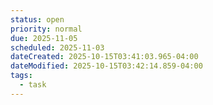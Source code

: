 ```yaml
---
status: open
priority: normal
due: 2025-11-05
scheduled: 2025-11-03
dateCreated: 2025-10-15T03:41:03.965-04:00
dateModified: 2025-10-15T03:42:14.859-04:00
tags:
  - task
---
```



